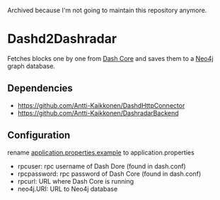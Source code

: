 Archived because I'm not going to maintain this repository anymore.

# Dashd2Dashradar
Fetches blocks one by one from [Dash Core](https://github.com/dashpay/dash) and saves them to a [Neo4j](https://github.com/neo4j/neo4j) graph database. 

## Dependencies

* https://github.com/Antti-Kaikkonen/DashdHttpConnector
* https://github.com/Antti-Kaikkonen/DashradarBackend

## Configuration

rename [application.properties.example](application.properties.example
) to application.properties

* rpcuser: rpc username of Dash Dore (found in dash.conf)
* rpcpassword: rpc password of Dash Core (found in dash.conf)
* rpcurl: URL where Dash Core is running
* neo4j.URI: URL to Neo4j database
